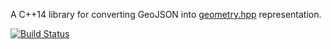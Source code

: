 A C++14 library for converting GeoJSON into [geometry.hpp](https://github.com/mapbox/geometry.hpp) representation.

[![Build Status](https://travis-ci.org/mapbox/geojson.hpp.svg?branch=master)](https://travis-ci.org/mapbox/geojson.hpp)
